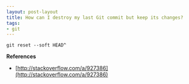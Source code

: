 ```yaml
---
layout: post-layout
title: How can I destroy my last Git commit but keep its changes?
tags:
- git
---
```


    git reset --soft HEAD^

**References**  

- [http://stackoverflow.com/a/927386](http://stackoverflow.com/a/927386)

